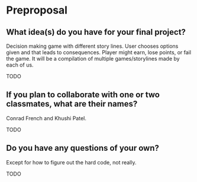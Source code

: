 # Preproposal

## What idea(s) do you have for your final project?
Decision making game with different story lines. User chooses options given and that leads to consequences. Player might earn, lose points, or fail the game. It will be a compilation of multiple games/storylines made by each of us. 

TODO

## If you plan to collaborate with one or two classmates, what are their names?
Conrad French and Khushi Patel.

TODO

## Do you have any questions of your own?
Except for how to figure out the hard code, not really.

TODO
